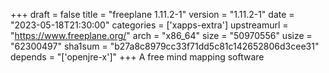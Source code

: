 +++
draft = false
title = "freeplane 1.11.2-1"
version = "1.11.2-1"
date = "2023-05-18T21:30:00"
categories = ['xapps-extra']
upstreamurl = "https://www.freeplane.org/"
arch = "x86_64"
size = "50970556"
usize = "62300497"
sha1sum = "b27a8c8979cc33f71dd5c81c142652806d3cee31"
depends = "['openjre-x']"
+++
A free mind mapping software